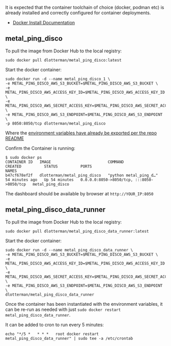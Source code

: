 It is expected that the container toolchain of choice (docker, podman etc) is already installed and correctly configured for container deployments.

* [Docker Install Documentation](https://docs.docker.com/engine/install/ubuntu/)

## metal_ping_disco

To pull the image from Docker Hub to the local registry:

`sudo docker pull dlotterman/metal_ping_disco:latest`

Start the docker container:

```
sudo docker run -d --name metal_ping_disco_1 \
-e METAL_PING_DISCO_AWS_S3_BUCKET=$METAL_PING_DISCO_AWS_S3_BUCKET \
-e METAL_PING_DISCO_AWS_ACCESS_KEY_ID=$METAL_PING_DISCO_AWS_ACCESS_KEY_ID \
-e METAL_PING_DISCO_AWS_SECRET_ACCESS_KEY=$METAL_PING_DISCO_AWS_SECRET_ACCESS_KEY \
-e METAL_PING_DISCO_AWS_S3_ENDPOINT=$METAL_PING_DISCO_AWS_S3_ENDPOINT \
-p 8050:8050/tcp dlotterman/metal_ping_disco
```

Where the [environment variables have already be exported per the repo README](../README.md)

Confirm the Container is running:

```
$ sudo docker ps
CONTAINER ID   IMAGE                         COMMAND                  CREATED          STATUS          PORTS                                       NAMES
b47cf678ef2f   dlotterman/metal_ping_disco   "python metal_ping_d…"   54 minutes ago   Up 54 minutes   0.0.0.0:8050->8050/tcp, :::8050->8050/tcp   metal_ping_disco
```

The dashboard should be available by browser at `http://YOUR_IP:8050`

## metal_ping_disco_data_runner

To pull the image from Docker Hub to the local registry:

`sudo docker pull dlotterman/metal_ping_disco_data_runner:latest`

Start the docker container:

```
sudo docker run -d --name metal_ping_disco_data_runner \
-e METAL_PING_DISCO_AWS_S3_BUCKET=$METAL_PING_DISCO_AWS_S3_BUCKET \
-e METAL_PING_DISCO_AWS_ACCESS_KEY_ID=$METAL_PING_DISCO_AWS_ACCESS_KEY_ID \
-e METAL_PING_DISCO_AWS_SECRET_ACCESS_KEY=$METAL_PING_DISCO_AWS_SECRET_ACCESS_KEY \
-e METAL_PING_DISCO_AWS_S3_ENDPOINT=$METAL_PING_DISCO_AWS_S3_ENDPOINT \
dlotterman/metal_ping_disco_data_runner
```

Once the container has been instantiated with the environment variables, it can be re-run as needed with just `sudo docker restart metal_ping_disco_data_runner`.

It can be added to cron to run every 5 minutes:

`echo "*/5 *   * * *   root docker restart metal_ping_disco_data_runner" | sudo tee -a /etc/crontab`